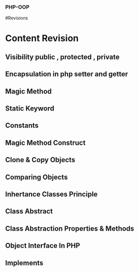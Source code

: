 ### PHP-OOP
#Revisions
# Content Revision
## Visibility public , protected , private
## Encapsulation in php setter and getter
## Magic Method 
## Static Keyword
## Constants
## Magic Method Construct 
## Clone & Copy Objects 
## Comparing Objects 
## Inhertance Classes Principle 
## Class Abstract 
## Class Abstraction Properties & Methods 
## Object Interface In PHP 
## Implements
